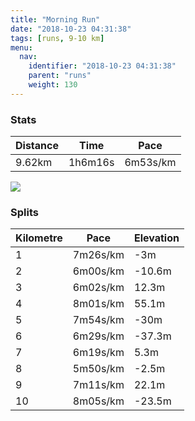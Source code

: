 ```yaml
---
title: "Morning Run"
date: "2018-10-23 04:31:38"
tags: [runs, 9-10 km]
menu:
  nav:
    identifier: "2018-10-23 04:31:38"
    parent: "runs"
    weight: 130
---
```


### Stats

| Distance | Time | Pace |
|----------|------|------|
|9.62km|1h6m16s|6m53s/km|

<img src='https://maps.googleapis.com/maps/api/staticmap?maptype=roadmap&path=enc:euf`G_uavCgF~EgGfArAdBbChRhBbA`N{GdIq@ZxEp@c@RxNjGf@lG`ReBxIwFo@m@dGoXz@b@nAwDpAdEf@aDvChElLvGSk@iD`CoC{BfCn@vD}DSlAlAaEw@}DsKbDiDsE_@lE_BaAsAdXs@^_ExGc@JmEhBcBuBaFlDcFuLwQwDVLvItG|@bD`K`D{EgLsQDkP}@_DuDoB}AeHyBaCuK~AqGxHlFiI|LsA&key=AIzaSyAfqMeaZ1CCJFGP5cWud__oZnT_Pybg-1M&size=800x800&markers=color:yellow|label:S|42.14627,24.7536&markers=color:green|label:F|42.14402000000001,24.75461000000001'>

### Splits

| Kilometre | Pace | Elevation |
|------|------|-----------|
|1|7m26s/km|-3m|
|2|6m00s/km|-10.6m|
|3|6m02s/km|12.3m|
|4|8m01s/km|55.1m|
|5|7m54s/km|-30m|
|6|6m29s/km|-37.3m|
|7|6m19s/km|5.3m|
|8|5m50s/km|-2.5m|
|9|7m11s/km|22.1m|
|10|8m05s/km|-23.5m|
